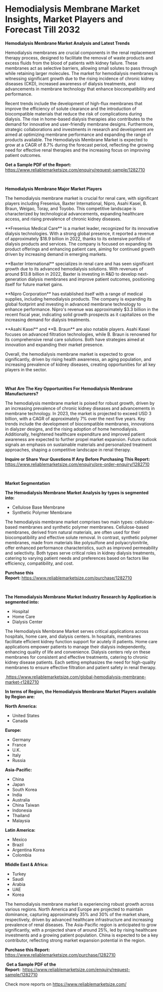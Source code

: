 <p><h1>Hemodialysis Membrane Market Insights, Market Players and Forecast Till 2032</h1></p><p><strong>Hemodialysis Membrane Market Analysis and Latest Trends</strong></p>
<p><p>Hemodialysis membranes are crucial components in the renal replacement therapy process, designed to facilitate the removal of waste products and excess fluids from the blood of patients with kidney failure. These membranes act as selective barriers, allowing small solutes to pass through while retaining larger molecules. The market for hemodialysis membranes is witnessing significant growth due to the rising incidence of chronic kidney diseases (CKD), increased awareness of dialysis treatments, and advancements in membrane technology that enhance biocompatibility and performance.</p><p>Recent trends include the development of high-flux membranes that improve the efficiency of solute clearance and the introduction of biocompatible materials that reduce the risk of complications during dialysis. The rise in home-based dialysis therapies also contributes to the demand for innovative and user-friendly membrane designs. Furthermore, strategic collaborations and investments in research and development are aimed at optimizing membrane performance and expanding the range of products available. The Hemodialysis Membrane Market is expected to grow at a CAGR of 8.7% during the forecast period, reflecting the growing need for effective renal therapies and the increasing focus on improving patient outcomes.</p></p>
<p><strong>Get a Sample PDF of the Report:&nbsp;</strong> <a href="https://www.reliablemarketsize.com/enquiry/request-sample/1282710?utm_campaign=2625&utm_medium=2&utm_source=Github&utm_content=ia&utm_term=25032025&utm_id=hemodialysis-membrane">https://www.reliablemarketsize.com/enquiry/request-sample/1282710</a></p>
<p>&nbsp;</p>
<p><strong>Hemodialysis Membrane Major Market Players</strong></p>
<p><p>The hemodialysis membrane market is crucial for renal care, with significant players including Fresenius, Baxter International, Nipro, Asahi Kasei, B. Braun, Weigao, Toray, and Toyobo. This competitive landscape is characterized by technological advancements, expanding healthcare access, and rising prevalence of chronic kidney diseases.</p><p>**Fresenius Medical Care** is a market leader, recognized for its innovative dialysis technologies. With a strong global presence, it reported a revenue of approximately $18.9 billion in 2022, thanks to its extensive portfolio of dialysis products and services. The company is focused on expanding its product offerings and enhancing patient care, aiming for continued growth driven by increasing demand in emerging markets.</p><p>**Baxter International** specializes in renal care and has seen significant growth due to its advanced hemodialysis solutions. With revenues of around $13.8 billion in 2022, Baxter is investing in R&D to develop next-generation dialysis membranes and improve patient outcomes, positioning itself for future market gains.</p><p>**Nipro Corporation** has established itself with a range of medical supplies, including hemodialysis products. The company is expanding its global footprint and investing in advanced membrane technology to enhance performance. Nipro's revenue was approximately $3.3 billion in the recent fiscal year, indicating solid growth prospects as it capitalizes on the increasing demand for dialysis treatments.</p><p>**Asahi Kasei** and **B. Braun** are also notable players. Asahi Kasei focuses on advanced filtration technologies, while B. Braun is renowned for its comprehensive renal care solutions. Both have strategies aimed at innovation and expanding their market presence.</p><p>Overall, the hemodialysis membrane market is expected to grow significantly, driven by rising health awareness, an aging population, and increasing prevalence of kidney diseases, creating opportunities for all key players in the sector.</p></p>
<p>&nbsp;</p>
<p><strong>What Are The Key Opportunities For Hemodialysis Membrane Manufacturers?</strong></p>
<p><p>The hemodialysis membrane market is poised for robust growth, driven by an increasing prevalence of chronic kidney diseases and advancements in membrane technology. In 2023, the market is projected to exceed USD 3 billion, with a CAGR of approximately 7% over the next five years. Key trends include the development of biocompatible membranes, innovations in dialyzer designs, and the rising adoption of home hemodialysis. Additionally, heightened healthcare expenditure and improved patient awareness are expected to further propel market expansion. Future outlook signals an emphasis on sustainable materials and personalized treatment approaches, shaping a competitive landscape in renal therapy.</p></p>
<p><strong>Inquire or Share Your Questions If Any Before Purchasing This Report:</strong> <a href="https://www.reliablemarketsize.com/enquiry/pre-order-enquiry/1282710?utm_campaign=2625&utm_medium=2&utm_source=Github&utm_content=ia&utm_term=25032025&utm_id=hemodialysis-membrane">https://www.reliablemarketsize.com/enquiry/pre-order-enquiry/1282710</a></p>
<p>&nbsp;</p>
<p><strong>Market Segmentation</strong></p>
<p><strong>The Hemodialysis Membrane Market Analysis by types is segmented into:</strong></p>
<p><ul><li>Cellulose Base Membrane</li><li>Synthetic Polymer Membrane</li></ul></p>
<p><p>The hemodialysis membrane market comprises two main types: cellulose-based membranes and synthetic polymer membranes. Cellulose-based membranes, derived from natural materials, are often used for their biocompatibility and effective solute removal. In contrast, synthetic polymer membranes, made from materials like polysulfone and polyacrylonitrile, offer enhanced performance characteristics, such as improved permeability and selectivity. Both types serve critical roles in kidney dialysis treatments, catering to varying patient needs and preferences based on factors like efficiency, compatibility, and cost.</p></p>
<p><strong>Purchase this Report:&nbsp;</strong><a href="https://www.reliablemarketsize.com/purchase/1282710?utm_campaign=2625&utm_medium=2&utm_source=Github&utm_content=ia&utm_term=25032025&utm_id=hemodialysis-membrane">https://www.reliablemarketsize.com/purchase/1282710</a></p>
<p>&nbsp;</p>
<p><strong>The Hemodialysis Membrane Market Industry Research by Application is segmented into:</strong></p>
<p><ul><li>Hospital</li><li>Home Care</li><li>Dialysis Center</li></ul></p>
<p><p>The Hemodialysis Membrane Market serves critical applications across hospitals, home care, and dialysis centers. In hospitals, membranes facilitate efficient kidney function support for acutely ill patients. Home care applications empower patients to manage their dialysis independently, enhancing quality of life and convenience. Dialysis centers rely on these membranes for consistent and effective treatments, catering to chronic kidney disease patients. Each setting emphasizes the need for high-quality membranes to ensure effective filtration and patient safety in renal therapy.</p></p>
<p><a href="https://www.reliablemarketsize.com/global-hemodialysis-membrane-market-r1282710?utm_campaign=2625&utm_medium=2&utm_source=Github&utm_content=ia&utm_term=25032025&utm_id=hemodialysis-membrane">&nbsp;https://www.reliablemarketsize.com/global-hemodialysis-membrane-market-r1282710</a></p>
<p><strong>In terms of Region, the Hemodialysis Membrane Market Players available by Region are:</strong></p>
<p>
    <p> <strong> North America: </strong>
        <ul>
            <li>United States</li>
            <li>Canada</li>
        </ul>
        </p> 
    <p> <strong> Europe: </strong>
        <ul>
            <li>Germany</li>
            <li>France</li>
            <li>U.K.</li>
            <li>Italy</li>
            <li>Russia</li>
        </ul>
        </p> 
    <p> <strong> Asia-Pacific: </strong>
        <ul>
            <li>China</li>
            <li>Japan</li>
            <li>South Korea</li>
            <li>India</li>
            <li>Australia</li>
            <li>China Taiwan</li>
            <li>Indonesia</li>
            <li>Thailand</li>
            <li>Malaysia</li>
        </ul>
        </p> 
    <p> <strong> Latin America: </strong>
        <ul>
            <li>Mexico</li>
            <li>Brazil</li>
            <li>Argentina Korea</li>
            <li>Colombia</li>
        </ul>
        </p> 
    <p> <strong> Middle East & Africa: </strong>
        <ul>
            <li>Turkey</li>
            <li>Saudi</li>
            <li>Arabia</li>
            <li>UAE</li>
            <li>Korea</li>
        </ul>
    </p>
    </p>
<p><p>The hemodialysis membrane market is experiencing robust growth across various regions. North America and Europe are projected to maintain dominance, capturing approximately 35% and 30% of the market share, respectively, driven by advanced healthcare infrastructure and increasing prevalence of renal diseases. The Asia-Pacific region is anticipated to grow significantly, with a projected share of around 25%, led by rising healthcare investments and a growing patient population. China is expected to be a key contributor, reflecting strong market expansion potential in the region.</p></p>
<p><strong>Purchase this Report: </strong><a href="https://www.reliablemarketsize.com/purchase/1282710?utm_campaign=2625&utm_medium=2&utm_source=Github&utm_content=ia&utm_term=25032025&utm_id=hemodialysis-membrane">https://www.reliablemarketsize.com/purchase/1282710</a></p>
<p>&nbsp;<strong>Get a Sample PDF of the Report:&nbsp;&nbsp;</strong><a href="https://www.reliablemarketsize.com/enquiry/request-sample/1282710?utm_campaign=2625&utm_medium=2&utm_source=Github&utm_content=ia&utm_term=25032025&utm_id=hemodialysis-membrane">https://www.reliablemarketsize.com/enquiry/request-sample/1282710</a></p>
<p><strong></strong></p>
<p>Check more reports on <a href="https://www.reliablemarketsize.com/?utm_campaign=2625&utm_medium=2&utm_source=Github&utm_content=ia&utm_term=25032025&utm_id=hemodialysis-membrane">https://www.reliablemarketsize.com/</a></p>
